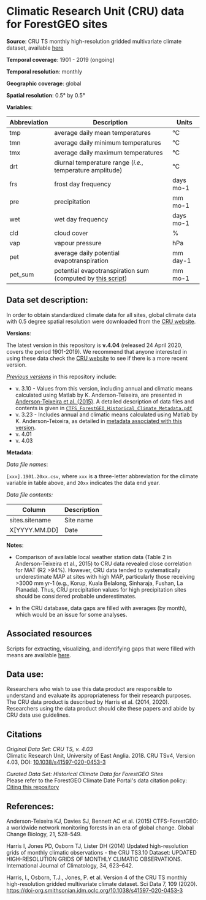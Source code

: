 # Climatic Research Unit (CRU) data for ForestGEO sites

**Source**: CRU TS monthly high-resolution gridded multivariate climate dataset, available [here](https://crudata.uea.ac.uk/cru/data/hrg/)

**Temporal coverage**: 1901 - 2019 (ongoing)

**Temporal resolution**: monthly

**Geographic coverage**: global

**Spatial resolution**: 0.5° by 0.5°

**Variables**: 
               
Abbreviation	| Description	| Units
--|--|--
tmp	| average daily mean temperatures	|°C
tmn	| 	average daily minimum temperatures	| 	°C
tmx		| average daily maximum temperatures	| 	°C
drt		| diurnal temperature range	(*i.e.,* temperature amplitude)	| °C
frs		| frost day frequency	| days  mo-1
pre	| 	precipitation		| mm mo-1
wet		| wet day frequency	|  days	mo-1
cld		| cloud cover		| %
vap		| vapour pressure		| hPa
pet		| average daily potential evapotranspiration 	| 	mm day-1
pet_sum		| potential evapotranspiration sum (computed by [this script](https://github.com/forestgeo/Climate/blob/master/scripts/downloading_CRU_scripts/Calculate_PET_sum.R))	| 	mm mo-1

## Data set description:

In order to obtain standardized climate data for all sites, global climate data with 0.5 degree spatial resolution were downloaded from the [CRU website](https://crudata.uea.ac.uk/cru/data/hrg/).  

**Versions**: 

The latest version in this repository is **v.4.04** (released 24 April 2020, covers the period 1901-2019). We recommend that anyone interested in using these data check the [CRU website](https://crudata.uea.ac.uk/cru/data/hrg/) to see if there is a more recent version.

[*Previous versions*](https://github.com/forestgeo/Climate/tree/master/Gridded_Data_Products/Historical%20Climate%20Data/previous_versions) in this repository include:
- v. 3.10 - Values from this version, including annual and climatic means calculated using Matlab by K. Anderson-Teixeira, are presented in [Anderson-Teixeira et al. (2015)](https://onlinelibrary.wiley.com/doi/abs/10.1111/gcb.12712). A detailed description of data files and contents is given in [`CTFS_ForestGEO_Historical_Climate_Metadata.pdf`](https://github.com/forestgeo/Climate/blob/master/Gridded_Data_Products/Historical%20Climate%20Data/previous_versions/CRU_v3_10_01/CTFS-ForestGEO_historical_climate_metadata.pdf)
- v. 3.23 - Includes annual and climatic means calculated using Matlab by K. Anderson-Teixeira, as detailed in [metadata associated with this version](https://github.com/forestgeo/Climate/blob/master/Gridded_Data_Products/Historical%20Climate%20Data/previous_versions/CRU_v3_23/CTFS-ForestGEO_historical_climate_metadata.pdf). 
- v. 4.01 
- v. 4.03 

**Metadata**:

*Data file names*: 

`[xxx].1901.20xx.csv`, where `xxx` is a three-letter abbreviation for the climate variable in table above, and `20xx` indicates the data end year. 

*Data file contents:*

Column	| Description
--|--
sites.sitename	| Site name
X[YYYY.MM.DD]	| Date 



**Notes**:

- Comparison of available local weather station data (Table 2 in Anderson-Teixeira et al., 2015) to CRU data revealed close correlation for MAT (R2 >94%). However, CRU data tended to systematically underestimate MAP at sites with high MAP, particularly those receiving >3000 mm yr-1 (e.g., Korup, Kuala Belalong, Sinharaja, Fushan, La Planada). Thus, CRU precipitation values for high precipitation sites should be considered probable underestimates.

- In the CRU database, data gaps are filled with averages (by month), which would be an issue for some analyses.

## Associated resources

Scripts for extracting, visualizing, and identifying gaps that were filled with means are available [here](https://github.com/forestgeo/Climate/tree/master/scripts).

## Data use:

Researchers who wish to use this data product are responsible to understand and evaluate its appropriateness for their research purposes. The CRU data product is described by Harris et al. (2014, 2020). Researchers using the data product should cite these papers and abide by CRU data use guidelines.

## Citations
*Original Data Set: CRU TS, v. 4.03*  
Climatic Research Unit, University of East Anglia.  2018.  CRU TSv4, Version 4.03, DOI: [10.1038/s41597-020-0453-3](https://doi.org/10.1038/s41597-020-0453-3)

*Curated Data Set: Historical Climate Data for ForestGEO Sites*  
Please refer to the ForestGEO Climate Date Portal's data citation policy: [Citing this repository](https://github.com/forestgeo/Climate/blob/master/README.md#citing-this-repository)

## References:

Anderson-Teixeira KJ, Davies SJ, Bennett AC et al. (2015) CTFS-ForestGEO: a worldwide network monitoring forests in an era of global change. Global Change Biology, 21, 528–549.

Harris I, Jones PD, Osborn TJ, Lister DH (2014) Updated high-resolution grids of monthly climatic observations - the CRU TS3.10 Dataset: UPDATED HIGH-RESOLUTION GRIDS OF MONTHLY CLIMATIC OBSERVATIONS. International Journal of Climatology, 34, 623–642.

Harris, I., Osborn, T.J., Jones, P. et al. Version 4 of the CRU TS monthly high-resolution gridded multivariate climate dataset. Sci Data 7, 109 (2020). https://doi-org.smithsonian.idm.oclc.org/10.1038/s41597-020-0453-3



